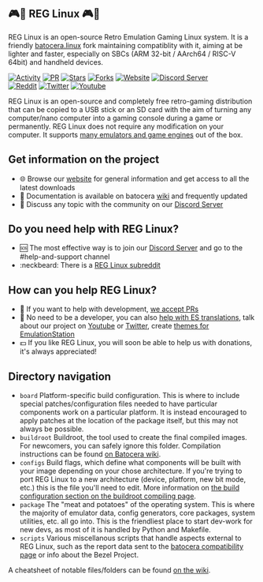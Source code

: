 ## :video_game::penguin: REG Linux :video_game::penguin:
REG Linux is an open-source Retro Emulation Gaming Linux system.
It is a friendly [batocera.linux](https://batocera.org) fork maintaining compatiblity with it, aiming at be lighter and faster, especially on SBCs (ARM 32-bit / AArch64 / RISC-V 64bit) and handheld devices.

[![Activity](https://img.shields.io/github/commit-activity/m/REG-Linux/REG-Linux)](https://github.com/REG-Linux/REG-Linux)
[![PR](https://img.shields.io/github/issues-pr-closed/REG-Linux/REG-Linux)](https://github.com/REG-Linux/REG-Linux)
[![Stars](https://img.shields.io/github/stars/REG-Linux?style=social)](https://github.com/REG-Linux/REG-Linux)
[![Forks](https://img.shields.io/github/forks/REG-Linux/REG-Linux?style=social)](https://github.com/REG-Linux/REG-Linux)
[![Website](https://img.shields.io/website?down_color=red&down_message=down&up_color=green&up_message=up&url=https%3A%2F%2Fwww.reglinux.org)](https://www.reglinux.org)
[![Discord Server](https://img.shields.io/discord/357518249883205632.svg)](https://discord.gg/fRuETpyg)\
[![Reddit](https://img.shields.io/reddit/subreddit-subscribers/reglinux?style=social)](https://www.reddit.com/r/reglinux/)
[![Twitter](https://img.shields.io/twitter/follow/REG_linux?style=social)](https://twitter.com/REG_linux)
[![Youtube](https://img.shields.io/youtube/channel/views/UClFpqHKoXsOIV-GjyZqoZcw?style=social)](https://www.youtube.com/channel/UClFpqHKoXsOIV-GjyZqoZcw/featured)

REG Linux is an open-source and completely free retro-gaming distribution that can be copied to a USB stick or an SD card with the aim of turning any computer/nano computer into a gaming console during a game or permanently. REG Linux does not require any modification on your computer. It supports [many emulators and game engines](https://www.batocera.org/compatibility.php) out of the box. 

## Get information on the project

 - :globe_with_meridians: Browse our [website](https://reglinux.org/) for general information and get access to all the latest downloads
 - :memo: Documentation is available on batocera [wiki](https://wiki.batocera.org/doku.php) and frequently updated
 - :speech_balloon: Discuss any topic with the community on our [Discord Server]((https://discord.gg/23wJ69eaCh))

## Do you need help with REG Linux?

 - :sos: The most effective way is to join our [Discord Server](https://discord.gg/23wJ69eaCh) and go to the \#help-and-support channel
 - :neckbeard: There is a [REG Linux subreddit](https://www.reddit.com/r/REG_LINUX/)

## How can you help REG Linux?

 - :wrench: If you want to help with development, [we accept PRs](https://makeapullrequest.com/)
 - :art: No need to be a developer, you can also [help with ES translations](https://wiki.batocera.org/help_with_translation), talk about our project on [Youtube](https://www.youtube.com/channel/UClFpqHKoXsOIV-GjyZqoZcw/featured) or [Twitter](https://twitter.com/REG_linux/), create [themes for EmulationStation](https://wiki.batocera.org/themes)
 - :dollar: If you like REG Linux, you will soon be able to help us with donations, it's always appreciated!

## Directory navigation

 - `board` Platform-specific build configuration. This is where to include special patches/configuration files needed to have particular components work on a particular platform. It is instead encouraged to apply patches at the location of the package itself, but this may not always be possible.
 - `buildroot` Buildroot, the tool used to create the final compiled images. For newcomers, you can safely ignore this folder. Compilation instructions can be found [on Batocera wiki](https://wiki.batocera.org/compile_batocera.linux).
 - `configs` Build flags, which define what components will be built with your image depending on your chose architecture. If you're trying to port REG Linux to a new architecture (device, platform, new bit mode, etc.) this is the file you'll need to edit. More information on [the build configuration section on the buildroot compiling page](https://wiki.batocera.org/batocera.linux_buildroot_modifications#define_your_configuration).
 - `package` The "meat and potatoes" of the operating system. This is where the majority of emulator data, config generators, core packages, system utilities, etc. all go into. This is the friendliest place to start dev-work for new devs, as most of it is handled by Python and Makefile.
 - `scripts` Various miscellanous scripts that handle aspects external to REG Linux, such as the report data sent to the [batocera compatibility page](https://batocera.org/compatibility.php) or info about the Bezel Project.

A cheatsheet of notable files/folders can be found [on the wiki](https://wiki.batocera.org/notable_files).
